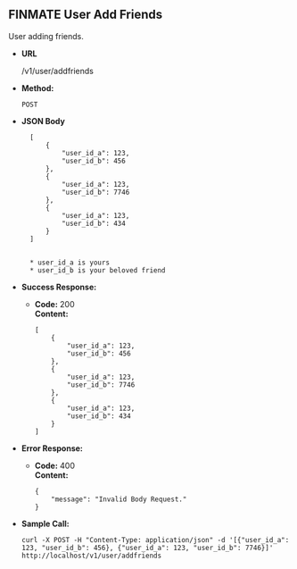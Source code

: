 **FINMATE User Add Friends**
----
  User adding friends.

* **URL**

  /v1/user/addfriends

* **Method:**

  `POST`

* **JSON Body**

        [
            {
                "user_id_a": 123,
                "user_id_b": 456
            },
            {
                "user_id_a": 123,
                "user_id_b": 7746
            },
            {
                "user_id_a": 123,
                "user_id_b": 434
            }
        ]


        * user_id_a is yours
        * user_id_b is your beloved friend

* **Success Response:**

  * **Code:** 200 <br />
    **Content:**

        [
            {
                "user_id_a": 123,
                "user_id_b": 456
            },
            {
                "user_id_a": 123,
                "user_id_b": 7746
            },
            {
                "user_id_a": 123,
                "user_id_b": 434
            }
        ]

* **Error Response:**

  * **Code:** 400 <br />
    **Content:**

        {
            "message": "Invalid Body Request."
        }


* **Sample Call:**

  `curl -X POST -H "Content-Type: application/json" -d '[{"user_id_a": 123, "user_id_b": 456}, {"user_id_a": 123, "user_id_b": 7746}]' http://localhost/v1/user/addfriends`
